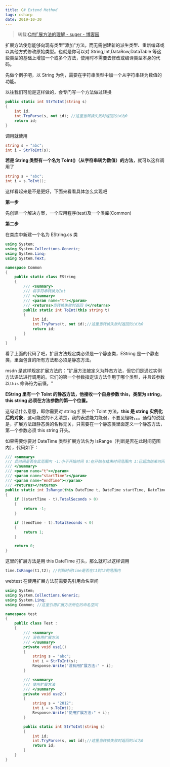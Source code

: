```yaml
---
title: C# Extend Method
tags: csharp
date: 2019-10-30
---
```


> 转载:[C#扩展方法的理解 - suger - 博客园](https://www.cnblogs.com/suger/archive/2012/05/13/2498248.html)

扩展方法使您能够向现有类型"添加"方法，而无需创建新的派生类型、重新编译或以其他方式修改原始类型。也就是你可以对 String,Int,DataRow,DataTable 等这些类型的基础上增加一个或多个方法，使用时不需要去修改或编译类型本身的代码。

先做个例子吧，以 String 为例，需要在字符串类型中加一个从字符串转为数值的功能。

以往我们可能是这样做的，会专门写一个方法做过转换

```c#
public static int StrToInt(string s)
{
    int id;
    int.TryParse(s, out id); //这里当转换失败时返回的id为0
    return id;
}
```

调用就使用

```c#
string s = "abc";
int i = StrToInt(s);
```

**若是 String 类型有一个名为 ToInt()（从字符串转为数值）的方法**，就可以这样调用了

```c#
string s = "abc";
int i = s.ToInt();
```

这样看起来是不是更好，下面来看看具体怎么实现吧

**第一步**

先创建一个解决方案，一个应用程序(test)及一个类库(Common)

**第二步**

在类库中新建一个名为 EString.cs 类

```c#
using System;
using System.Collections.Generic;
using System.Linq;
using System.Text;

namespace Common
{
    public static class EString
    {
        /// <summary>
        /// 将字符串转换为Int
        /// </summary>
        /// <param name="t"></param>
        /// <returns>当转换失败时返回 0</returns>
        public static int ToInt(this string t)
        {
            int id;
            int.TryParse(t, out id);//这里当转换失败时返回的id为0
            return id;
        }
    }
}
```

看了上面的代码了吧，扩展方法规定类必须是一个静态类，EString 是一个静态类，里面包含的所有方法都必须是静态方法。

msdn 是这样规定扩展方法的："扩展方法被定义为静态方法，但它们是通过实例方法语法进行调用的。它们的第一个参数指定该方法作用于哪个类型，并且该参数以`this` 修饰符为前缀。"

**EString 里有一个 ToInt 的静态方法，他接收一个自身参数 this，类型为 string，this string 必须在方法参数的第一个位置。**

这句话什么意思，即你需要对 string 扩展一个 ToInt 方法，**this 是 string 实例化后的对象**，这可能说的不太清楚，我的表述能力能弱，不要见怪呀。。。通俗的说就是，扩展方法跟静态类的名称无关，只需要在一个静态类里面定义一个静态方法，第一个参数必须 this string 开头。

如果需要你要对 DateTime 类型扩展方法名为 IsRange（判断是否在此时间范围内），代码如下：

```c#
/// <summary>
/// 此时间是否在此范围内 -1:小于开始时间 0:在开始与结束时间范围内 1:已超出结束时间
/// </summary>
/// <param name="t"></param>
/// <param name="startTime"></param>
/// <param name="endTime"></param>
/// <returns></returns>
public static int IsRange(this DateTime t, DateTime startTime, DateTime endTime)
{
    if ((startTime - t).TotalSeconds > 0)
    {
        return -1;
    }

    if ((endTime - t).TotalSeconds < 0)
    {
        return 1;
    }

    return 0;
}
```

这里的扩展方法是用 this DateTime 打头，那么就可以这样调用

```c#
time.IsRange(t1,t2); //判断时间time是否在t1到t2的范围内
```

webtest 在使用扩展方法前需要先引用命名空间

```c#
using System;
using System.Collections.Generic;
using System.Linq;
using Common; //这里引用扩展方法所在的命名空间

namespace test
{
    public class Test :
    {
        /// <summary>
        /// 没有用扩展方法
        /// </summary>
        private void use1()
        {
            string s = "abc";
            int i = StrToInt(s);
            Response.Write("没有用扩展方法:" + i);
        }

        /// <summary>
        /// 使用扩展方法
        /// </summary>
        private void use2()
        {
            string s = "2012";
            int i = s.ToInt();
            Response.Write("使用扩展方法:" + i);
        }

        public static int StrToInt(string s)
        {
            int id;
            int.TryParse(s, out id);//这里当转换失败时返回的id为0
            return id;
        }
    }
}
```
